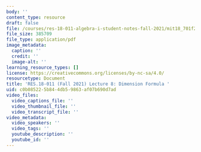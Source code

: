 ```yaml
---
body: ''
content_type: resource
draft: false
file: /courses/res-18-011-algebra-i-student-notes-fall-2021/mit18_701f21_lec8.pdf
file_size: 385709
file_type: application/pdf
image_metadata:
  caption: ''
  credit: ''
  image-alt: ''
learning_resource_types: []
license: https://creativecommons.org/licenses/by-nc-sa/4.0/
resourcetype: Document
title: 'RES.18-011 (Fall 2021) Lecture 8: Dimension Formula '
uid: c0b08522-5b84-4db5-9863-af07b690d7ad
video_files:
  video_captions_file: ''
  video_thumbnail_file: ''
  video_transcript_file: ''
video_metadata:
  video_speakers: ''
  video_tags: ''
  youtube_description: ''
  youtube_id: ''
---
```

